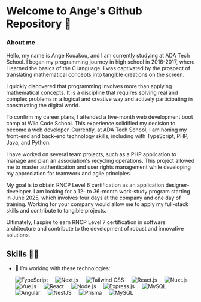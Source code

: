 # Welcome to Ange's Github Repository 👋

### About me

Hello, my name is Ange Kouakou, and I am currently studying at ADA Tech School. I began my programming journey in high school in 2016-2017, where I learned the basics of the C language. I was captivated by the prospect of translating mathematical concepts into tangible creations on the screen.

I quickly discovered that programming involves more than applying mathematical concepts. It is a discipline that requires solving real and complex problems in a logical and creative way and actively participating in constructing the digital world.

To confirm my career plans, I attended a five-month web development boot camp at Wild Code School. This experience solidified my decision to become a web developer. Currently, at ADA Tech School, I am honing my front-end and back-end technology skills, including with TypeScript, PHP, Java, and Python.

I have worked on several team projects, such as a PHP application to manage and plan an association's recycling operations. This project allowed me to master authentication and user rights management while developing my appreciation for teamwork and agile principles.

My goal is to obtain RNCP Level 6 certification as an application designer-developer. I am looking for a 12- to 36-month work-study program starting in June 2025, which involves four days at the company and one day of training. Working for your company would allow me to apply my full-stack skills and contribute to tangible projects.

Ultimately, I aspire to earn RNCP Level 7 certification in software architecture and contribute to the development of robust and innovative solutions.

## Skills 👨‍💻

- 🌱 I’m working with these technologies:

  ![TypeScript](https://img.shields.io/badge/TypeScript-282C34?logo=typescript&logoColor=3178C6)
  &nbsp;&nbsp;&nbsp;
  ![Next.js](https://img.shields.io/badge/Next.js-282C34?logo=nextdotjs&logoColor=white)
  &nbsp;&nbsp;&nbsp;
  ![Tailwind CSS](https://img.shields.io/badge/Tailwind%20CSS-282C34?logo=tailwind-css&logoColor=38B2AC)
  &nbsp;&nbsp;&nbsp;
  ![React.js](https://img.shields.io/badge/ReactJS-282C34?logo=react&logoColor=61DAFB)
  &nbsp;&nbsp;&nbsp;
  ![Nuxt.js](https://img.shields.io/badge/NuxtJS-282C34?logo=nuxtdotjs&logoColor=00DC82)
  &nbsp;&nbsp;&nbsp;
  ![Vue.js](https://img.shields.io/badge/Vue-282C34?logo=vue.js&logoColor=4FC08D)
  &nbsp;&nbsp;&nbsp;
  ![React](https://img.shields.io/badge/React-282C34?logo=react&logoColor=61DAFB)
  &nbsp;&nbsp;&nbsp;
  ![Node.js](https://img.shields.io/badge/NodeJS-282C34?logo=node.js&logoColor=339933)
  &nbsp;&nbsp;&nbsp;
  ![Express.js](https://img.shields.io/badge/ExpressJS-282C34?logo=express&logoColor=white)
  &nbsp;&nbsp;&nbsp;
  ![MySQL](https://img.shields.io/badge/MySQL-282C34?logo=mysql&logoColor=white)
  &nbsp;&nbsp;&nbsp;
  ![Angular](https://img.shields.io/badge/Angular-282C34?logo=angular&logoColor=DD0031)
  &nbsp;&nbsp;&nbsp;
  ![NestJS](https://img.shields.io/badge/NestJS-282C34?logo=nestjs&logoColor=E0234E)
  &nbsp;&nbsp;&nbsp;
  ![Prisma](https://img.shields.io/badge/Prisma-282C34?logo=prisma&logoColor=blue)
  &nbsp;&nbsp;&nbsp;
  ![MySQL](https://img.shields.io/badge/MySQL-282C34?logo=mysql&logoColor=white)
  &nbsp;&nbsp;&nbsp;

<!--
Here are some ideas to get you started:

- 🔭 I’m currently working on ...
- 👯 I’m looking to collaborate on ...
- 🤔 I’m looking for help with ...
-->
